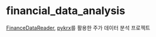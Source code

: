 # financial_data_analysis
[FinanceDataReader](https://github.com/FinanceData/FinanceDataReader#quick-start), [pykrx](https://github.com/sharebook-kr/pykrx)를 활용한 주가 데이터 분석 프로젝트
